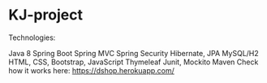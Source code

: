 # KJ-project

Technologies:

Java 8
Spring Boot
Spring MVC
Spring Security
Hibernate, JPA
MySQL/H2
HTML, CSS, Bootstrap, JavaScript
Thymeleaf
Junit, Mockito
Maven
Check how it works here: https://dshop.herokuapp.com/
